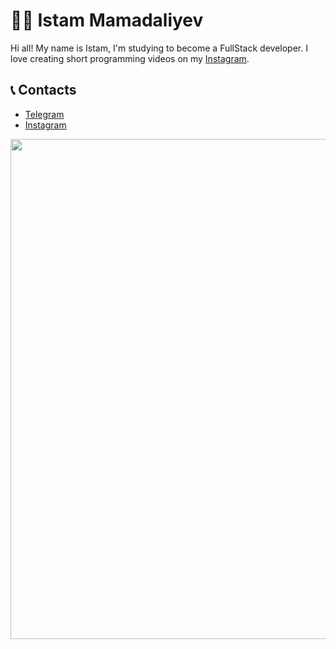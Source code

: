 # 👨‍💻 Istam Mamadaliyev

Hi all! My name is Istam, I'm studying to become a FullStack developer. I love creating short programming videos on my [Instagram](https://www.instagram.com/istam_ake/).


## 📞 Contacts

* [Telegram](https://t.me/Istam_contact)
* [Instagram](https://www.instagram.com/istam_ake/)

<a href="https://github.com/Istam0808">
    <img width=800 src="https://github-profile-trophy.vercel.app/?username=Istam0808 &column=8&theme=gruvbox&no-frame=true"/>
  </a>